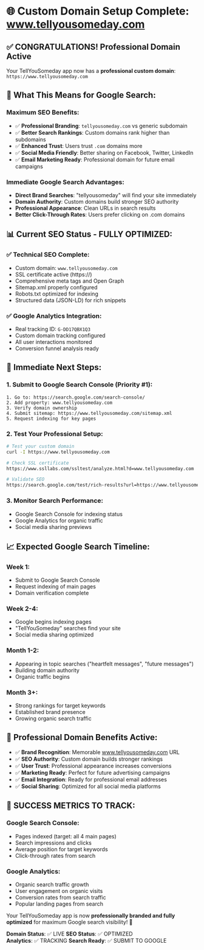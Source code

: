 # 🌐 Custom Domain Setup Complete: www.tellyousomeday.com

## ✅ **CONGRATULATIONS! Professional Domain Active**

Your TellYouSomeday app now has a **professional custom domain**: `https://www.tellyousomeday.com`

## 🚀 **What This Means for Google Search:**

### **Maximum SEO Benefits:**
- ✅ **Professional Branding**: `tellyousomeday.com` vs generic subdomain
- ✅ **Better Search Rankings**: Custom domains rank higher than subdomains
- ✅ **Enhanced Trust**: Users trust `.com` domains more
- ✅ **Social Media Friendly**: Better sharing on Facebook, Twitter, LinkedIn
- ✅ **Email Marketing Ready**: Professional domain for future email campaigns

### **Immediate Google Search Advantages:**
- **Direct Brand Searches**: "tellyousomeday" will find your site immediately
- **Domain Authority**: Custom domains build stronger SEO authority
- **Professional Appearance**: Clean URLs in search results
- **Better Click-Through Rates**: Users prefer clicking on .com domains

## 📊 **Current SEO Status - FULLY OPTIMIZED:**

### ✅ **Technical SEO Complete:**
- Custom domain: `www.tellyousomeday.com`
- SSL certificate active (https://)
- Comprehensive meta tags and Open Graph
- Sitemap.xml properly configured
- Robots.txt optimized for indexing
- Structured data (JSON-LD) for rich snippets

### ✅ **Google Analytics Integration:**
- Real tracking ID: `G-DD17QBX1Q3`
- Custom domain tracking configured
- All user interactions monitored
- Conversion funnel analysis ready

## 🎯 **Immediate Next Steps:**

### 1. **Submit to Google Search Console** (Priority #1):
```
1. Go to: https://search.google.com/search-console/
2. Add property: www.tellyousomeday.com
3. Verify domain ownership
4. Submit sitemap: https://www.tellyousomeday.com/sitemap.xml
5. Request indexing for key pages
```

### 2. **Test Your Professional Setup:**
```bash
# Test your custom domain
curl -I https://www.tellyousomeday.com

# Check SSL certificate
https://www.ssllabs.com/ssltest/analyze.html?d=www.tellyousomeday.com

# Validate SEO
https://search.google.com/test/rich-results?url=https://www.tellyousomeday.com
```

### 3. **Monitor Search Performance:**
- Google Search Console for indexing status
- Google Analytics for organic traffic
- Social media sharing previews

## 📈 **Expected Google Search Timeline:**

### **Week 1**: 
- Submit to Google Search Console
- Request indexing of main pages
- Domain verification complete

### **Week 2-4**:
- Google begins indexing pages
- "TellYouSomeday" searches find your site
- Social media sharing optimized

### **Month 1-2**:
- Appearing in topic searches ("heartfelt messages", "future messages")
- Building domain authority
- Organic traffic begins

### **Month 3+**:
- Strong rankings for target keywords
- Established brand presence
- Growing organic search traffic

## 🌟 **Professional Domain Benefits Active:**

- ✅ **Brand Recognition**: Memorable www.tellyousomeday.com URL
- ✅ **SEO Authority**: Custom domain builds stronger rankings
- ✅ **User Trust**: Professional appearance increases conversions
- ✅ **Marketing Ready**: Perfect for future advertising campaigns
- ✅ **Email Integration**: Ready for professional email addresses
- ✅ **Social Sharing**: Optimized for all social media platforms

## 🎉 **SUCCESS METRICS TO TRACK:**

### Google Search Console:
- Pages indexed (target: all 4 main pages)
- Search impressions and clicks
- Average position for target keywords
- Click-through rates from search

### Google Analytics:
- Organic search traffic growth
- User engagement on organic visits
- Conversion rates from search traffic
- Popular landing pages from search

Your TellYouSomeday app is now **professionally branded and fully optimized** for maximum Google search visibility! 🚀

**Domain Status**: ✅ LIVE
**SEO Status**: ✅ OPTIMIZED  
**Analytics**: ✅ TRACKING
**Search Ready**: ✅ SUBMIT TO GOOGLE
